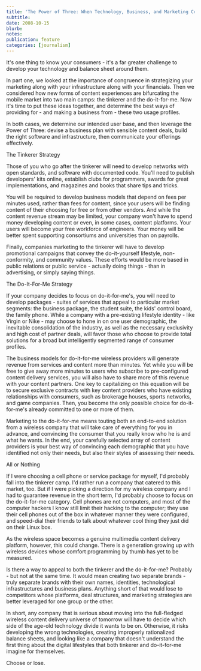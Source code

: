 ```yaml
---
title: 'The Power of Three: When Technology, Business, and Marketing Converge - Part III'
subtitle:
date: 2008-10-15
blurb:
notes:
publication: feature
categories: [journalism]
---
```


It's one thing to know your consumers - it's a far greater challenge to develop your technology and balance sheet around them.

In part one, we looked at the importance of congruence in strategizing your marketing along with your infrastructure along with your financials. Then we considered how new forms of content experiences are bifurcating the mobile market into two main camps: the tinkerer and the do-it-for-me. Now it's time to put these ideas together, and determine the best ways of providing for - and making a business from - these two usage profiles.

In both cases, we determine our intended user base, and then leverage the Power of Three: devise a business plan with sensible content deals, build the right software and infrastructure, then communicate your offerings effectively.

The Tinkerer Strategy

Those of you who go after the tinkerer will need to develop networks with open standards, and software with documented code. You'll need to publish developers' kits online, establish clubs for programmers, awards for great implementations, and magazines and books that share tips and tricks.

You will be required to develop business models that depend on fees per minutes used, rather than fees for content, since your users will be finding content of their choosing for free or from other vendors. And while the content revenue stream may be limited, your company won't have to spend money developing content or even, in some cases, content platforms. Your users will become your free workforce of engineers. Your money will be better spent supporting consortiums and universities than on payrolls.

Finally, companies marketing to the tinkerer will have to develop promotional campaigns that convey the do-it-yourself lifestyle, non-conformity, and community values. These efforts would be more based in public relations or public service - actually doing things - than in advertising, or simply saying things.

The Do-It-For-Me Strategy

If your company decides to focus on do-it-for-me's, you will need to develop packages - suites of services that appeal to particular market segments: the business package, the student suite, the kids' control board, the family phone. While a company with a pre-existing lifestyle identity - like Virgin or Nike - may choose to hone in on one user demographic, the inevitable consolidation of the industry, as well as the necessary exclusivity and high cost of partner deals, will favor those who choose to provide total solutions for a broad but intelligently segmented range of consumer profiles.

The business models for do-it-for-me wireless providers will generate revenue from services and content more than minutes. Yet while you will be free to give away more minutes to users who subscribe to pre-configured content delivery services, you will also have to share more of this revenue with your content partners. One key to capitalizing on this equation will be to secure exclusive contracts with key content providers who have existing relationships with consumers, such as brokerage houses, sports networks, and game companies. Then, you become the only possible choice for do-it-for-me's already committed to one or more of them.

Marketing to the do-it-for-me means touting both an end-to-end solution from a wireless company that will take care of everything for you in advance, and convincing the consumer that you really know who he is and what he wants. In the end, your carefully selected array of content providers is your best way of convincing each demographic that you have identified not only their needs, but also their styles of assessing their needs.

All or Nothing

If I were choosing a cell phone or service package for myself, I'd probably fall into the tinkerer camp. I'd rather run a company that catered to this market, too. But if I were picking a direction for my wireless company and I had to guarantee revenue in the short term, I'd probably choose to focus on the do-it-for-me category. Cell phones are not computers, and most of the computer hackers I know still limit their hacking to the computer; they use their cell phones out of the box in whatever manner they were configured, and speed-dial their friends to talk about whatever cool thing they just did on their Linux box.

As the wireless space becomes a genuine multimedia content delivery platform, however, this could change. There is a generation growing up with wireless devices whose comfort programming by thumb has yet to be measured.

Is there a way to appeal to both the tinkerer and the do-it-for-me? Probably - but not at the same time. It would mean creating two separate brands - truly separate brands with their own names, identities, technological infrastructures and business plans. Anything short of that would lose to competitors whose platforms, deal structures, and marketing strategies are better leveraged for one group or the other.

In short, any company that is serious about moving into the full-fledged wireless content delivery universe of tomorrow will have to decide which side of the age-old technology divide it wants to be on. Otherwise, it risks developing the wrong technologies, creating improperly rationalized balance sheets, and looking like a company that doesn't understand the first thing about the digital lifestyles that both tinkerer and do-it-for-me imagine for themselves.

Choose or lose.
